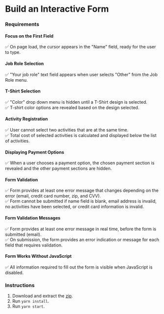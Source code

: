 # Build an Interactive Form

### Requirements

#### Focus on the First Field
:white_check_mark: On page load, the cursor appears in the "Name" field, ready for the user to type.  

#### Job Role Selection
:white_check_mark: "Your job role" text field appears when user selects "Other" from the Job Role menu.  

#### T-Shirt Selection
:white_check_mark: "Color" drop down menu is hidden until a T-Shirt design is selected.  
:white_check_mark: T-shirt color options are revealed based on the design selected.  

#### Activity Registration
:white_check_mark: User cannot select two activities that are at the same time.  
:white_check_mark: Total cost of selected activities is calculated and displayed below the list of activities.  

#### Displaying Payment Options
:white_check_mark: When a user chooses a payment option, the chosen payment section is revealed and the other payment sections are hidden.  

#### Form Validation
:white_check_mark: Form provides at least one error message that changes depending on the error (email, credit card number, zip, and CVV).  
:white_check_mark: Form cannot be submitted if name field is blank, email address is invalid, no activities have been selected, or credit card information is invalid.  

#### Form Validation Messages
:white_check_mark: Form provides at least one error message in real time, before the form is submitted (email).  
:white_check_mark: On submission, the form provides an error indication or message for each field that requires validation.  

#### Form Works Without JavaScript
:white_check_mark: All information required to fill out the form is visible when JavaScript is disabled.  

### Instructions
1. Download and extract the [zip](https://github.com/adamelliotfields/treehouse-javascript-techdegree/raw/master/03-interactive-form/interactive-form.zip).
2. Run `yarn install`.
3. Run `yarn start`.
